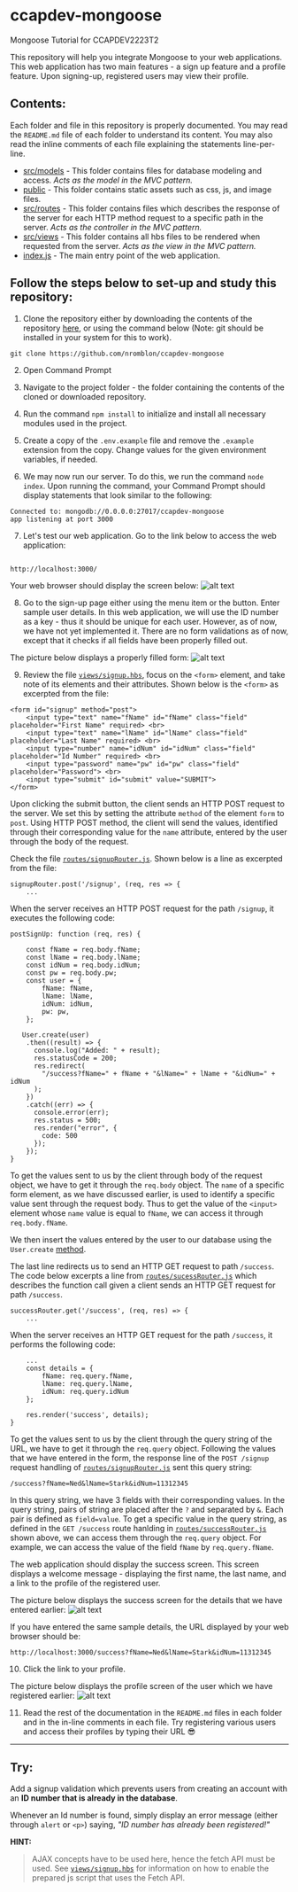 # ccapdev-mongoose

Mongoose Tutorial for CCAPDEV2223T2

This repository will help you integrate Mongoose to your web applications. This web application has two main features - a sign up feature and a profile feature. Upon signing-up, registered users may view their profile.

## Contents:

Each folder and file in this repository is properly documented. You may read the `README.md` file of each folder to understand its content. You may also read the inline comments of each file explaining the statements line-per-line.


- [src/models](https://github.com/nromblon/ccapdev-mongoose/tree/master/src/models) - This folder contains files for database modeling and access. *Acts as the model in the MVC pattern.*
- [public](https://github.com/nromblon/ccapdev-mongoose/tree/master/public) - This folder contains static assets such as css, js, and image files.
- [src/routes](https://github.com/nromblon/ccapdev-mongoose/tree/master/src/routes) - This folder contains files which describes the response of the server for each HTTP method request to a specific path in the server. *Acts as the controller in the MVC pattern.*
- [src/views](https://github.com/nromblon/ccapdev-mongoose/tree/master/src/views) - This folder contains all hbs files to be rendered when requested from the server. *Acts as the view in the MVC pattern.*
- [index.js](https://github.com/nromblon/ccapdev-mongoose/blob/master/index.js) - The main entry point of the web application.

## Follow the steps below to set-up and study this repository:

1. Clone the repository either by downloading the contents of the repository [here](https://github.com/nromblon/ccapdev-mongoose/archive/master.zip), or using the command below (Note: git should be installed in your system for this to work).

```
git clone https://github.com/nromblon/ccapdev-mongoose
```

2. Open Command Prompt
3. Navigate to the project folder - the folder containing the contents of the cloned or downloaded repository.
4. Run the command `npm install` to initialize and install all necessary modules used in the project.

5. Create a copy of the `.env.example` file and remove the `.example` extension from the copy. Change values for the given environment variables, if needed.


6. We may now run our server. To do this, we run the command `node index`. Upon running the command, your Command Prompt should display statements that look similar to the following:

```
Connected to: mongodb://0.0.0.0:27017/ccapdev-mongoose
app listening at port 3000
```

7. Let's test our web application. Go to the link below to access the web application:

```

http://localhost:3000/
```

Your web browser should display the screen below:
![alt text](https://github.com/nromblon/ccapdev-mongoose/blob/master/index.png "Index Page")

8. Go to the sign-up page either using the menu item or the button. Enter sample user details. In this web application, we will use the ID number as a key - thus it should be unique for each user. However, as of now, we have not yet implemented it. There are no form validations as of now, except that it checks if all fields have been properly filled out.

The picture below displays a properly filled form:
![alt text](https://github.com/nromblon/ccapdev-mongoose/blob/master/signup.png "Sign-up Page")

9. Review the file [`views/signup.hbs`](https://github.com/nromblon/ccapdev-mongoose/blob/master/views/signup.hbs), focus on the `<form>` element, and take note of its elements and their attributes. Shown below is the `<form>` as excerpted from the file:

```
<form id="signup" method="post">
    <input type="text" name="fName" id="fName" class="field" placeholder="First Name" required> <br>
    <input type="text" name="lName" id="lName" class="field" placeholder="Last Name" required> <br>
    <input type="number" name="idNum" id="idNum" class="field" placeholder="Id Number" required> <br>
    <input type="password" name="pw" id="pw" class="field" placeholder="Password"> <br>
    <input type="submit" id="submit" value="SUBMIT">
</form>
```

Upon clicking the submit button, the client sends an HTTP POST request to the server. We set this by setting the attribute `method` of the element `form` to `post`. Using HTTP POST method, the client will send the values, identified through their corresponding value for the `name` attribute, entered by the user through the body of the request.

Check the file [`routes/signupRouter.js`](https://github.com/nromblon/ccapdev-mongoose/blob/master/src/routes/signupRouter.js). Shown below is a line as excerpted from the file:

```
signupRouter.post('/signup', (req, res => {
    ...
```

When the server receives an HTTP POST request for the path `/signup`, it executes the following code:

```
postSignUp: function (req, res) {

    const fName = req.body.fName;
    const lName = req.body.lName;
    const idNum = req.body.idNum;
    const pw = req.body.pw;
    const user = {
        fName: fName,
        lName: lName,
        idNum: idNum,
        pw: pw,
    };

   User.create(user)
    .then((result) => {
      console.log("Added: " + result);
      res.statusCode = 200;
      res.redirect(
        "/success?fName=" + fName + "&lName=" + lName + "&idNum=" + idNum
      );
    })
    .catch((err) => {
      console.error(err);
      res.status = 500;
      res.render("error", {
        code: 500
      });
    });
}
```

To get the values sent to us by the client through body of the request object, we have to get it through the `req.body` object. The `name` of a specific form element, as we have discussed earlier, is used to identify a specific value sent through the request body. Thus to get the value of the `<input>` element whose `name` value is equal to `fName`, we can access it through `req.body.fName`.

We then insert the values entered by the user to our database using the `User.create` [method](https://mongoosejs.com/docs/api/model.html#Model.create).

The last line redirects us to send an HTTP GET request to path `/success`. The code below excerpts a line from [`routes/sucessRouter.js`](https://github.com/nromblon/ccapdev-mongoose/blob/master/src/routes/sucessRouter.js) which describes the function call given a client sends an HTTP GET request for path `/success`.

```
successRouter.get('/success', (req, res) => {
    ...
```

When the server receives an HTTP GET request for the path `/success`, it performs the following code:

```
    ...
    const details = {
        fName: req.query.fName,
        lName: req.query.lName,
        idNum: req.query.idNum
    };

    res.render('success', details);
}
```

To get the values sent to us by the client through the query string of the URL, we have to get it through the `req.query` object. Following the values that we have entered in the form, the response line of the `POST /signup` request handling of [`routes/signupRouter.js`](https://github.com/nromblon/ccapdev-mongoose/blob/master/src/routes/signupRouter.js) sent this query string:

```
/success?fName=Ned&lName=Stark&idNum=11312345
```

In this query string, we have 3 fields with their corresponding values. In the query string, pairs of string are placed after the `?` and separated by `&`. Each pair is defined as `field=value`. To get a specific value in the query string, as defined in the `GET /success` route hanlding in [`routes/successRouter.js`](https://github.com/nromblon/ccapdev-mongoose/blob/master/src/routes/successRouter.js) shown above, we can access them through the `req.query` object. For example, we can access the value of the field `fName` by `req.query.fName`.

The web application should display the success screen. This screen displays a welcome message - displaying the first name, the last name, and a link to the profile of the registered user.

The picture below displays the success screen for the details that we have entered earlier:
![alt text](https://github.com/nromblon/ccapdev-mongoose/blob/master/success.png "Success Page")

If you have entered the same sample details, the URL displayed by your web browser should be:

```
http://localhost:3000/success?fName=Ned&lName=Stark&idNum=11312345
```

10. Click the link to your profile.

The picture below displays the profile screen of the user which we have registered earlier:
![alt text](https://github.com/nromblon/ccapdev-mongoose/blob/master/profile.png "Success Page")

11. Read the rest of the documentation in the `README.md` files in each folder and in the in-line comments in each file. Try registering various users and access their profiles by typing their URL :sunglasses:
<hr>

## **Try**: 
Add a signup validation which prevents users from creating an account with an **ID number that is already in the database**. 

Whenever an Id number is found, simply display an error message (either through `alert` or `<p>`) saying, *"ID number has already been registered!"*

**HINT:**
> AJAX concepts have to be used here, hence the fetch API must be used. See [`views/signup.hbs`](https://github.com/nromblon/ccapdev-mongoose/blob/master/src/views/signup.hbs) for information on how to enable the prepared js script that uses the Fetch API. 